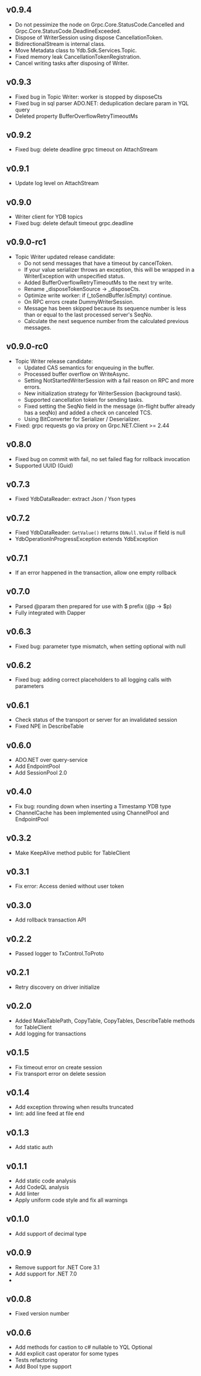## v0.9.4
- Do not pessimize the node on Grpc.Core.StatusCode.Cancelled and Grpc.Core.StatusCode.DeadlineExceeded.
- Dispose of WriterSession using dispose CancellationToken.
- BidirectionalStream is internal class.
- Move Metadata class to Ydb.Sdk.Services.Topic.
- Fixed memory leak CancellationTokenRegistration.
- Cancel writing tasks after disposing of Writer.

## v0.9.3
- Fixed bug in Topic Writer: worker is stopped by disposeCts
- Fixed bug in sql parser ADO.NET: deduplication declare param in YQL query 
- Deleted property BufferOverflowRetryTimeoutMs

## v0.9.2
- Fixed bug: delete deadline grpc timeout on AttachStream

## v0.9.1
- Update log level on AttachStream

## v0.9.0
- Writer client for YDB topics
- Fixed bug: delete default timeout grpc.deadline 

## v0.9.0-rc1
- Topic Writer updated release candidate:
  * Do not send messages that have a timeout by cancelToken.
  * If your value serializer throws an exception, this will be wrapped in a WriterException with unspecified status.
  * Added BufferOverflowRetryTimeoutMs to the next try write.
  * Rename _disposeTokenSource -> _disposeCts.
  * Optimize write worker: if (_toSendBuffer.IsEmpty) continue.
  * On RPC errors create DummyWriterSession.
  * Message has been skipped because its sequence number is less than or equal to the last processed server's SeqNo.
  * Calculate the next sequence number from the calculated previous messages.

## v0.9.0-rc0
- Topic Writer release candidate:
  * Updated CAS semantics for enqueuing in the buffer.
  * Processed buffer overflow on WriteAsync.
  * Setting NotStartedWriterSession with a fail reason on RPC and more errors.
  * New initialization strategy for WriterSession (background task).
  * Supported cancellation token for sending tasks.
  * Fixed setting the SeqNo field in the message (in-flight buffer already has a seqNo) and added a check on canceled TCS.
  * Using BitConverter for Serializer / Deserializer.
- Fixed: grpc requests go via proxy on Grpc.NET.Client >= 2.44 

## v0.8.0
- Fixed bug on commit with fail, no set failed flag for rollback invocation 
- Supported UUID (Guid)

## v0.7.3
- Fixed YdbDataReader: extract Json / Yson types

## v0.7.2
- Fixed YdbDataReader: `GetValue()` returns `DbNull.Value` if field is null
- YdbOperationInProgressException extends YdbException

## v0.7.1
- If an error happened in the transaction, allow one empty rollback

## v0.7.0
- Parsed @param then prepared for use with $ prefix (@p -> $p)
- Fully integrated with Dapper

## v0.6.3
- Fixed bug: parameter type mismatch, when setting optional with null

## v0.6.2
- Fixed bug: adding correct placeholders to all logging calls with parameters

## v0.6.1
- Check status of the transport or server for an invalidated session
- Fixed NPE in DescribeTable

## v0.6.0
- ADO.NET over query-service
- Add EndpointPool
- Add SessionPool 2.0

## v0.4.0
- Fix bug: rounding down when inserting a Timestamp YDB type
- ChannelCache has been implemented using ChannelPool and EndpointPool

## v0.3.2
- Make KeepAlive method public for TableClient

## v0.3.1
- Fix error: Access denied without user token

## v0.3.0
- Add rollback transaction API

## v0.2.2
- Passed logger to TxControl.ToProto

## v0.2.1
- Retry discovery on driver initialize

## v0.2.0
- Added MakeTablePath, CopyTable, CopyTables, DescribeTable methods for TableClient
- Add logging for transactions

## v0.1.5
- Fix timeout error on create session
- Fix transport error on delete session

## v0.1.4
- Add exception throwing when results truncated
- lint: add line feed at file end

## v0.1.3
- Add static auth
## v0.1.1
- Add static code analysis
- Add CodeQL analysis
- Add linter
- Apply uniform code style and fix all warnings
## v0.1.0
- Add support of decimal type
## v0.0.9
- Remove support for .NET Core 3.1
- Add support for .NET 7.0
- 
## v0.0.8
- Fixed version number

## v0.0.6
- Add methods for castion to c# nullable to YQL Optional 
- Add explicit cast operator for some types
- Tests refactoring
- Add Bool type support
